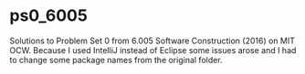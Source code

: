 # ps0_6005
Solutions to Problem Set 0 from 6.005 Software Construction (2016) on MIT OCW.
Because I used IntelliJ instead of Eclipse some issues arose and I had to change some package names from the original folder.
